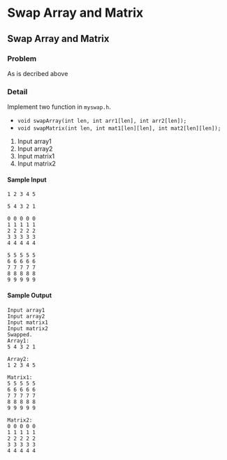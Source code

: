 # Swap Array and Matrix

## Swap Array and Matrix

### Problem

As is decribed above

### Detail

Implement two function in `myswap.h`.
+ `void swapArray(int len, int arr1[len], int arr2[len]);`
+ `void swapMatrix(int len, int mat1[len][len], int mat2[len][len]);`

1. Input array1
2. Input array2
3. Input matrix1
4. Input matrix2

#### Sample Input
```
1 2 3 4 5

5 4 3 2 1

0 0 0 0 0
1 1 1 1 1
2 2 2 2 2
3 3 3 3 3
4 4 4 4 4

5 5 5 5 5
6 6 6 6 6
7 7 7 7 7
8 8 8 8 8
9 9 9 9 9
```

#### Sample Output
```
Input array1
Input array2
Input matrix1
Input matrix2
Swapped.
Array1:
5 4 3 2 1

Array2:
1 2 3 4 5

Matrix1:
5 5 5 5 5
6 6 6 6 6
7 7 7 7 7
8 8 8 8 8
9 9 9 9 9

Matrix2:
0 0 0 0 0
1 1 1 1 1
2 2 2 2 2
3 3 3 3 3
4 4 4 4 4

```
